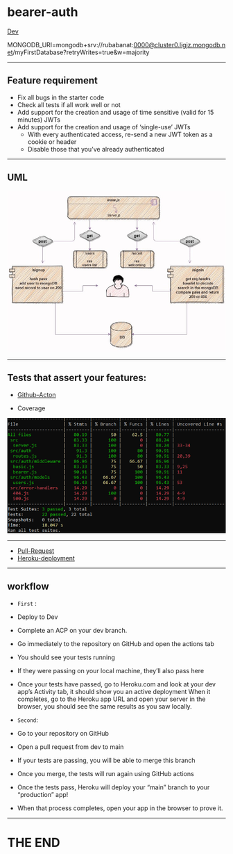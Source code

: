 # bearer-auth


[Dev](https://github.com/RubaBanat/bearer-auth/tree/dev)

MONGODB_URI=mongodb+srv://rubabanat:0000@cluster0.ligjz.mongodb.net/myFirstDatabase?retryWrites=true&w=majority

---

## Feature requirement



- Fix all bugs in the starter code 
- Check all tests if all work well or not
- Add support for the creation and usage of time sensitive (valid for 15 minutes) JWTs 
- Add support for the creation and usage of ‘single-use’ JWTs
   - With every authenticated access, re-send a new JWT token as a cookie or header
   - Disable those that you’ve already authenticated


---

## UML 

![uml](imgs/uml1.jpg)

--- 

## Tests that assert your features:

- [Github-Acton](https://github.com/RubaBanat/bearer-auth/actions)


- Coverage 

![coverage](imgs/cov.png)


---


- [Pull-Request](https://github.com/RubaBanat/bearer-auth/pull/2)
- [Heroku-deployment](https://bearer-auth-ruba.herokuapp.com/)

---

## workflow

- `First` : 

- Deploy to Dev
- Complete an ACP on your dev branch.
- Go immediately to the repository on GitHub and open the actions tab
- You should see your tests running
- If they were passing on your local machine, they’ll also pass here
- Once your tests have passed, go to Heroku.com and look at your dev app’s Activity tab, it should show you an active deployment
When it completes, go to the Heroku app URL and open your server in the browser, you should see the same results as you saw locally.


- `Second`:


- Go to your repository on GitHub
- Open a pull request from dev to main
- If your tests are passing, you will be able to merge this branch
- Once you merge, the tests will run again using GitHub actions
- Once the tests pass, Heroku will deploy your “main” branch to your “production” app!
- When that process completes, open your app in the browser to prove it.


---

# THE END

